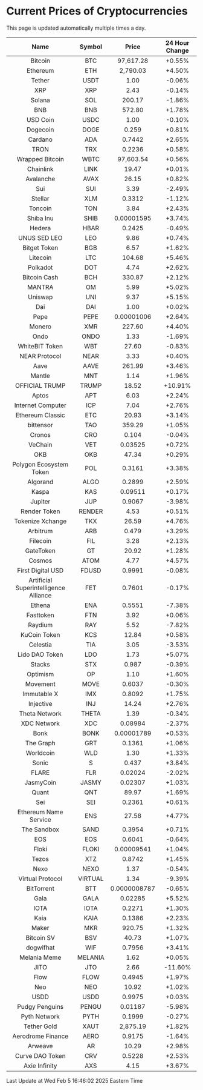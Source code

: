 # Current Prices of Cryptocurrencies
This page is updated automatically multiple times a day.

| Name | Symbol | Price | 24 Hour Change |
| :---: |:---:| :---: | :---: |
| Bitcoin | BTC | 97,617.28 | +0.55% |
| Ethereum | ETH | 2,790.03 | +4.50% |
| Tether | USDT | 1.00 | -0.06% |
| XRP | XRP | 2.43 | -0.14% |
| Solana | SOL | 200.17 | -1.86% |
| BNB | BNB | 572.80 | +1.78% |
| USD Coin | USDC | 1.00 | -0.10% |
| Dogecoin | DOGE | 0.259 | +0.81% |
| Cardano | ADA | 0.7442 | +2.65% |
| TRON | TRX | 0.2236 | +0.58% |
| Wrapped Bitcoin | WBTC | 97,603.54 | +0.56% |
| Chainlink | LINK | 19.47 | +0.01% |
| Avalanche | AVAX | 26.15 | +0.82% |
| Sui | SUI | 3.39 | -2.49% |
| Stellar | XLM | 0.3312 | -1.12% |
| Toncoin | TON | 3.84 | +2.43% |
| Shiba Inu | SHIB | 0.00001595 | +3.74% |
| Hedera | HBAR | 0.2425 | -0.49% |
| UNUS SED LEO | LEO | 9.86 | +0.74% |
| Bitget Token | BGB | 6.57 | +1.62% |
| Litecoin | LTC | 104.68 | +5.46% |
| Polkadot | DOT | 4.74 | +2.62% |
| Bitcoin Cash | BCH | 330.87 | +2.12% |
| MANTRA | OM | 5.99 | +5.02% |
| Uniswap | UNI | 9.37 | +5.15% |
| Dai | DAI | 1.00 | +0.02% |
| Pepe | PEPE | 0.00001006 | +2.64% |
| Monero | XMR | 227.60 | +4.40% |
| Ondo | ONDO | 1.33 | -1.69% |
| WhiteBIT Token | WBT | 27.60 | -0.83% |
| NEAR Protocol | NEAR | 3.33 | +0.40% |
| Aave | AAVE | 261.99 | +3.46% |
| Mantle | MNT | 1.14 | +1.96% |
| OFFICIAL TRUMP | TRUMP | 18.52 | +10.91% |
| Aptos | APT | 6.03 | +2.24% |
| Internet Computer | ICP | 7.04 | +2.76% |
| Ethereum Classic | ETC | 20.93 | +3.14% |
| bittensor | TAO | 359.29 | +1.05% |
| Cronos | CRO | 0.104 | -0.04% |
| VeChain | VET | 0.03525 | +0.72% |
| OKB | OKB | 47.34 | +0.29% |
| Polygon Ecosystem Token | POL | 0.3161 | +3.38% |
| Algorand | ALGO | 0.2899 | +2.59% |
| Kaspa | KAS | 0.09511 | +0.17% |
| Jupiter | JUP | 0.9067 | -3.98% |
| Render Token | RENDER | 4.53 | +0.51% |
| Tokenize Xchange | TKX | 26.59 | +4.76% |
| Arbitrum | ARB | 0.479 | +3.29% |
| Filecoin | FIL | 3.28 | +2.13% |
| GateToken | GT | 20.92 | +1.28% |
| Cosmos | ATOM | 4.77 | +4.57% |
| First Digital USD | FDUSD | 0.9991 | -0.08% |
| Artificial Superintelligence Alliance | FET | 0.7601 | -0.17% |
| Ethena | ENA | 0.5551 | -7.38% |
| Fasttoken | FTN | 3.92 | +0.06% |
| Raydium | RAY | 5.52 | -7.82% |
| KuCoin Token | KCS | 12.84 | +0.58% |
| Celestia | TIA | 3.05 | -3.53% |
| Lido DAO Token | LDO | 1.73 | +5.07% |
| Stacks | STX | 0.987 | -0.39% |
| Optimism | OP | 1.10 | +1.60% |
| Movement | MOVE | 0.6037 | -0.30% |
| Immutable X | IMX | 0.8092 | +1.75% |
| Injective | INJ | 14.24 | +2.76% |
| Theta Network | THETA | 1.39 | -0.34% |
| XDC Network | XDC | 0.08984 | -2.37% |
| Bonk | BONK | 0.00001789 | +0.53% |
| The Graph | GRT | 0.1361 | +1.06% |
| Worldcoin | WLD | 1.30 | +1.33% |
| Sonic | S | 0.437 | +3.84% |
| FLARE | FLR | 0.02024 | -2.02% |
| JasmyCoin | JASMY | 0.02307 | +1.03% |
| Quant | QNT | 89.97 | +1.69% |
| Sei | SEI | 0.2361 | +0.61% |
| Ethereum Name Service | ENS | 27.58 | +4.77% |
| The Sandbox | SAND | 0.3954 | +0.71% |
| EOS | EOS | 0.6041 | -0.64% |
| Floki | FLOKI | 0.00009541 | +1.04% |
| Tezos | XTZ | 0.8742 | +1.45% |
| Nexo | NEXO | 1.37 | -0.54% |
| Virtual Protocol | VIRTUAL | 1.34 | -9.39% |
| BitTorrent | BTT | 0.0000008787 | -0.65% |
| Gala | GALA | 0.02285 | +5.52% |
| IOTA | IOTA | 0.2271 | +1.30% |
| Kaia | KAIA | 0.1386 | +2.23% |
| Maker | MKR | 920.75 | +1.32% |
| Bitcoin SV | BSV | 40.73 | +1.07% |
| dogwifhat | WIF | 0.7956 | +3.41% |
| Melania Meme | MELANIA | 1.62 | +0.05% |
| JITO | JTO | 2.66 | -11.60% |
| Flow | FLOW | 0.4945 | +1.97% |
| Neo | NEO | 10.92 | +1.02% |
| USDD | USDD | 0.9975 | +0.03% |
| Pudgy Penguins | PENGU | 0.01187 | -5.98% |
| Pyth Network | PYTH | 0.1999 | -0.27% |
| Tether Gold | XAUT | 2,875.19 | +1.82% |
| Aerodrome Finance | AERO | 0.9175 | -1.64% |
| Arweave | AR | 10.29 | +2.98% |
| Curve DAO Token | CRV | 0.5228 | +2.53% |
| Axie Infinity | AXS | 4.15 | +3.67% |

Last Update at Wed Feb  5 16:46:02 2025 Eastern Time